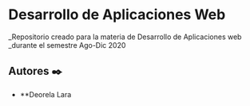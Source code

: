 # Desarrollo de Aplicaciones Web 
_Repositorio creado para la materia de Desarrollo de Aplicaciones web 
_durante el semestre Ago-Dic 2020 

## Autores ✒️
* **Deorela Lara 